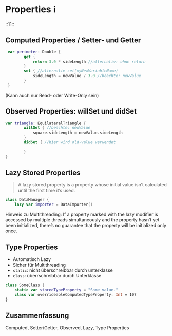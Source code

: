 # Properties ℹ️
::11::

## Computed Properties / Setter- und Getter

```swift
 var perimeter: Double {
        get {
            return 3.0 * sideLength //alternativ: ohne return
        }
        set { //alternativ set(myNewVariableName)
            sideLength = newValue / 3.0 //beachte: newValue
        }
 }
```
(Kann auch nur Read- oder Write-Only sein)

## Observed Properties: willSet und didSet

```swift
var triangle: EquilateralTriangle {
        willSet { //beachte: newValue
            square.sideLength = newValue.sideLength
        }
		didSet { //hier wird old-value verwendet
			
		}
}
```

## Lazy Stored Properties

> A lazy stored property is a property whose initial value isn’t calculated until the first time it’s used.
```swift
class DataManager {
    lazy var importer = DataImporter()
```

Hinweis zu Multithreading: If a property marked with the lazy modifier is accessed by multiple threads simultaneously and the property hasn’t yet been initialized, there’s no guarantee that the property will be initialized only once.

## Type Properties

- Automatisch Lazy
- Sicher für Multithreading
- `static`: nicht überschreibbar durch unterklasse
- `class`: überrschreibbar durch Unterklasse

```swift
class SomeClass {
    static var storedTypeProperty = "Some value."
    class var overrideableComputedTypeProperty: Int = 107
}
```

## Zusammenfassung
Computed, Setter/Getter, Observed, Lazy, Type Properties